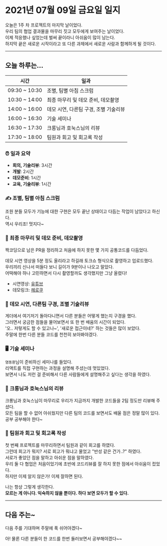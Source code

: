 # 2021년 07월 09일 금요일 일지

오늘은 1주 차 프로젝트의 마지막 날이었다.<br />
우리 팀의 협업 결과물을 마무리 짓고 모두에게 보여주는 날이었다.<br />
이제 적응했나 싶었는데 벌써 끝이라니 아쉬움이 많이 남는다.<br />
하지막 끝은 새로운 시작이라고 또 다른 과제에서 새로운 사람과 함께하게 될 것이다.

---

## 오늘 하루는...

| 시간 | 일과 |
| --- | --- |
| 09:30 ~ 10:30 | 조별, 팀별 아침 스크럼 |
| 10:30 ~ 14:00 | 최종 마무리 및 데모 준비, 데모촬영 |
| 14:00 ~ 16:00 | 데모 시연, 다른팀 구경, 조별 기술리뷰 |
| 16:00 ~ 16:30 | 기술 세미나 |
| 16:30 ~ 17:30 | 크롱님과 호눅스님의 리뷰 |
| 17:30 ~ 18:00 | 팀원과 회고 및 회고록 작성 |

### ⏰ 일과 요약

- **회의, 기술리뷰**: 3시간
- **개발**: 2시간
- **데모준비**: 1시간
- **교육, 기술리뷰**: 1시간

### ✍️ 조별, 팀별 아침 스크럼

조원 분들 모두가 기능에 대한 구현은 모두 끝난 상태이고 다듬는 작업이 남았다고 하신다.<br />
역시 우리조! 멋지다~

### 🎥 최종 마무리 및 데모 준비, 데모촬영

짝코딩으로 남은 PR을 정리하고 처음에 하지 못한 몇 가지 공통코드를 다듬었다.

데모 시연 영상을 5분 정도 올리라고 하길래 토크쇼 형식으로 촬영하고 업로드했다.<br />
우리끼리 신나서 떠들다 보니 길이가 9분이나 나오고 말았다.<br />
어떡해야 하나 고민하면서 다시 촬영할까도 생각했지만 그냥 올렸다!

- 시연영상: [유튜브](https://youtu.be/ulaBhOOlgr0)
- 데모링크: [헤로쿠](https://baemin-17-mybaemin.herokuapp.com/)

### 🔦 데모 시연, 다른팀 구경, 조별 기술리뷰

게더에서 여기저기 돌아다니면서 다른 분들은 어떻게 했는지 구경을 했다.<br />
그러면서 궁금한 점들을 물어보면서 또 한 번 배움의 시간이 되었다.<br />
'오.. 저렇게도 할 수 있고나~', '새로운 접근이네?' 하는 것들은 많이 보았다.<br />
주말에 한번 다른 분들 코드를 천천히 보아봐야겠다.

### 🖥 기술 세미나

`염동환`님이 준비하신 세미나를 들었다.<br />
리액트를 직접 구현하는 과정을 설명해 주셨는데 멋있었다.<br />
보면서 나도 저런 걸 준비해서 다른 사람들에게 설명해주고 싶다는 생각을 하였다.

### 🔬 크롱님과 호눅스님의 리뷰

크롱님과 호눅스님이 마무리로 우리가 지금까지 개발한 코드들을 2팀 정도만 리뷰해 주셨다.<br />
모든 팀을 할 수 없어 아쉬웠지만 다른 팀의 코드를 보면서도 배울 점은 정말 많이 있다.<br />
공부 공부해야 한다~

### 🥺 팀원과 회고 및 회고록 작성

첫 번째 프로젝트를 마무리하면서 팀원과 같이 회고를 하였다.<br />
그런데 회고가 뭐지? 서로 회고가 뭐냐고 물었고 "반성 같은 건가..?" 하였다.<br />
서로가 좋았던 점을 말하고 아쉬운 점을 말하였다.<br />
우리 둘 다 협업은 처음이었기에 초반에 코드리뷰를 잘 하지 못한 점에서 아쉬움이 컸었다.<br />
하지만 이제 알지 않은가! 이제 잘하면 된다.

나는 항상 그렇게 생각한다.<br />
**모르는 게 아니다. 익숙하지 않을 뿐이다. 하다 보면 모두가 할 수 있다.**

---

## 다음 주는~

다음 주를 기대하며 주말에 푹 쉬어야겠다~

아! 물론 다른 분들이 한 코드를 한번 둘러보면서 공부해야겠다~~